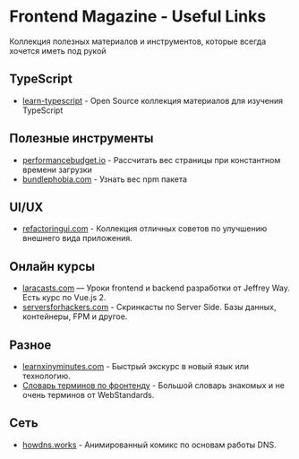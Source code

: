 # Frontend Magazine - Useful Links

Коллекция полезных материалов и инструментов, которые всегда хочется иметь под рукой

## TypeScript
- [learn-typescript](https://github.com/snipcart/learn-typescript) - Open Source коллекция материалов для изучения TypeScript

## Полезные инструменты
- [performancebudget.io](http://www.performancebudget.io/) - Рассчитать вес страницы при константном времени загрузки
- [bundlephobia.com](https://bundlephobia.com/) - Узнать вес npm пакета

## UI/UX
- [refactoringui.com](https://refactoringui.com/) - Коллекция отличных советов по улучшению внешнего вида приложения.

## Онлайн курсы
- [laracasts.com](https://laracasts.com/) — Уроки frontend и backend разработки от Jeffrey Way. Есть курс по Vue.js 2.
- [serversforhackers.com](https://serversforhackers.com/) - Скринкасты по Server Side. Базы данных, контейнеры, FPM и другое.

## Разное
- [learnxinyminutes.com](https://learnxinyminutes.com/) - Быстрый экскурс в новый язык или технологию.
- [Словарь терминов по фронтенду](https://github.com/web-standards-ru/dictionary/blob/master/dictionary.md) - Большой словарь знакомых и не очень терминов от WebStandards.

## Сеть
- [howdns.works](https://howdns.works/) - Анимированный комикс по основам работы DNS.

